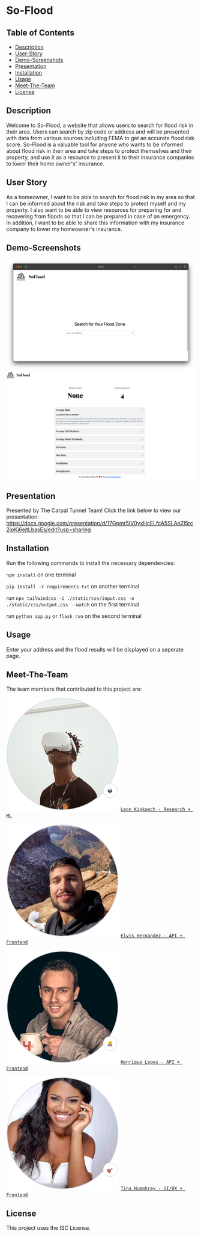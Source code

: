 # So-Flood 

## Table of Contents
 * [Description](#Description)
 * [User-Story](#User-Story)
 * [Demo-Screenshots](#Demo-Screenshots)
 * [Presentation](#Presentation)
 * [Installation](#Installation)
 * [Usage](#Usage)
 * [Meet-The-Team](#Meet-The-Team)
 * [License](#License)

## Description
Welcome to So-Flood, a website that allows users to search for flood risk in their area. Users can search by zip code or address and will be presented with data from various sources including FEMA to get an accurate flood risk score. So-Flood is a valuable tool for anyone who wants to be informed about flood risk in their area and take steps to protect themselves and their property, and use it as a resource to present it to their insurance companies to lower their home owner's' insurance. 

## User Story
As a homeowner, I want to be able to search for flood risk in my area so that I can be informed about the risk and take steps to protect myself and my property. I also want to be able to view resources for preparing for and recovering from floods so that I can be prepared in case of an emergency. In addition, I want to be able to share this information with my insurance company to lower my homeowner's insurance.

## Demo-Screenshots
![](./static/images/home.png)
![](./static/images/results.png)

## Presentation
Presented by The Carpal Tunnel Team! 
Click the link below to view our presentation:
https://docs.google.com/presentation/d/17Gpmr5IV0yxHcELfcA5SLAnZl5rc2ipKj6ejtLbasEs/edit?usp=sharing

## Installation
Run the following commands to install the necessary dependencies:

`npm install` on one terminal

`pip install -r requirements.txt` on another terminal

run `npx tailwindcss -i ./static/css/input.css -o ./static/css/output.css --watch` on the first terminal 

run `python app.py` or `flask run` on the second terminal

## Usage
Enter your address and the flood results will be displayed on a seperate page.

## Meet-The-Team
The team members that contributed to this project are: 

![Leon Kipkoech](./static/images/Leon.png) [`Leon Kipkoech - Research + ML`](https://github.com/leonkoech)

![Elvis Hernandez](./static/images/Elvis.png) [`Elvis Hernandez - API + Frontend`](https://github.com/ElvisHernandez)

![Henrique Lopes](./static/images/Henrique.png) [`Henrique Lopes - API + Frontend`](https://github.com/hcmlopes)

![Tina Humphrey](./static/images/Tina.png) [`Tina Humphrey - UI/UX + Frontend`](https://github.com/humphreyt12)

## License 
This project uses the ISC License.